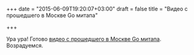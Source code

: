 +++
date = "2015-06-09T19:20:07+03:00"
draft = false
title = "Видео с прошедшего в Москве Go митапа"

+++

<p>Ура ура! Готово <a href="http://habrahabr.ru/company/badoo/blog/259929/">видео с прошедшего в Москве Go митапа</a>. Возрадуемся.</p>

